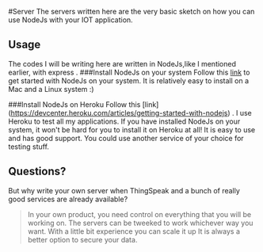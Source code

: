 #Server
The servers written here are the very basic sketch on how you can use NodeJs with your IOT application.

## Usage

The codes I will be writing here are written in NodeJs,like I mentioned earlier, with express .
###Install NodeJs on your system
Follow this [link](https://nodejs.org/) to get started with NodeJs on your system.
It is relatively easy to install on a Mac and a Linux system :)

###Install NodeJs on Heroku
Follow this [link] (https://devcenter.heroku.com/articles/getting-started-with-nodejs) .
I use Heroku to test all my applications. If you have installed NodeJs on your system, it won't be hard for you to install it on Heroku at all!  It is easy to use and has good support. You could use another service of your choice for testing stuff.

## Questions?
But why write your own server when ThingSpeak and a bunch of really good services are already available?
>In your own product, you need control on everything that you will be working on.
>The servers can be tweeked to work whichever way you want.
>With a little bit experience you can scale it up
>It is always a better option to secure your data.
